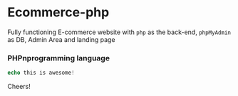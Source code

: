 # Ecommerce-php
Fully functioning E-commerce website with `php` as the back-end, `phpMyAdmin` as DB, Admin Area and landing page

### PHPnprogramming language

```php
echo this is awesome!
```

Cheers!

